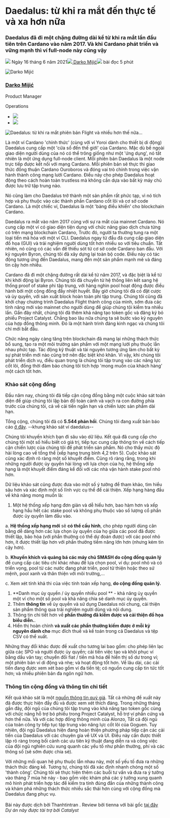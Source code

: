 # Daedalus: từ khi ra mắt đến thực tế và xa hơn nữa

### **Daedalus đã đi một chặng đường dài kể từ khi ra mắt lần đầu tiên trên Cardano vào năm 2017. Và khi Cardano phát triển và vững mạnh thì ví full-node này cũng vậy**

![](img/2021-06-16-daedalus-from-launch-to-flight-and-beyond.002.png) Ngày 16 tháng 6 năm 2021![](img/2021-06-16-daedalus-from-launch-to-flight-and-beyond.002.png)[ Darko Mijić](tmp//en/blog/authors/darko-mijic/page-1/)![](img/2021-06-16-daedalus-from-launch-to-flight-and-beyond.003.png) bài đọc 5 phút

![Darko Mijić](img/2021-06-16-daedalus-from-launch-to-flight-and-beyond.004.png)[](tmp//en/blog/authors/darko-mijic/page-1/)

### [**Darko Mijić**](tmp//en/blog/authors/darko-mijic/page-1/)

Product Manager

Operations

- ![](img/2021-06-16-daedalus-from-launch-to-flight-and-beyond.005.png)[](https://hr.linkedin.com/in/darkomijic "LinkedIn")
- ![](img/2021-06-16-daedalus-from-launch-to-flight-and-beyond.006.png)[](http://twitter.com/darkomijic "Twitter")

![Daedalus: từ khi ra mắt phiên bản Flight và nhiều hơn thế nữa...](img/2021-06-16-daedalus-from-launch-to-flight-and-beyond.007.jpeg)

Là một ví Cardano 'chính thức' (cùng với ví Yoroi dành cho thiết bị di động) Daedalus cung cấp một 'cửa sổ đến thế giới' của Cardano. Mặc dù bề ngoài giao diện người dùng của nó có thể trông giống như một 'ứng dụng', nó tất nhiên là một ứng dụng full-node client. Mỗi phiên bản Daedalus là một node trực tiếp được kết nối với mạng Cardano. Mỗi phiên bản sẽ thực thi giao thức đồng thuận Cardano Ouroboros và đóng vai trò chính trong việc vận hành thành công mạng lưới Cardano. Điều này cho phép Daedalus hoạt động theo cách hoàn toàn trustless mà không cần dựa vào bất kỳ máy chủ được lưu trữ tập trung nào.

Nó cũng làm cho Daedalus trở thành một sản phẩm rất phức tạp, vì nó tích hợp và phụ thuộc vào các thành phần Cardano cốt lõi và cơ sở code Cardano. Là một chiếc ví, Daedalus là một 'bảng điều khiển' cho blockchain Cardano.

Daedalus ra mắt vào năm 2017 củng với sự ra mắt của mainnet Cardano. Nó cung cấp một ví có giao diện tiện dụng với chức năng giao dịch chưa từng có trên mạng blockchain Cardano, Trước đó, người ta thường tung ra một loại tiền mã hóa với một ví CLI. Daedalus ngay từ đầu đã cung cấp giao diện đồ họa (GUI) và trải nghiệm người dùng tốt hơn nhiều so với tiêu chuẩn. Tất nhiên, nó cũng có các vấn đề thiếu sót từ cơ sở code Cardano ban đầu. Với kỷ nguyên Byron, chúng tôi đã xây dựng lại toàn bộ code. Điều này có tác động tương ứng đến Daedalus, mang đến một sản phẩm mạnh mẽ và đáng tin cậy hơn nhiều.

Cardano đã đi một chặng đường rất dài kể từ năm 2017, và đặc biệt là kể từ khi khởi động lại Byron. Chúng tôi đã chuyển từ hệ thống liên kết sang hệ thống proof of stake phi tập trung, với hàng nghìn pool hoạt động được điều hành bởi một cộng đồng đầy nhiệt huyết. Bây giờ chúng tôi đã có đặt cược và ủy quyền, với sản xuất block hoàn toàn phi tập trung. Chúng tôi cũng đã khởi chạy chương trình Daedalus Flight thành công của mình, sớm đưa các tính năng mới vào mainnet cho người dùng để giúp chúng tôi kiểm tra nhiều lần. Gần đây nhất, chúng tôi đã thêm khả năng tạo token gốc và đăng ký bỏ phiếu Project Catalyst. Chẳng bao lâu nữa chúng ta sẽ bước vào kỷ nguyên của hợp đồng thông minh. Đó là một hành trình đáng kinh ngạc và chúng tôi chỉ mới bắt đầu.

Chức năng ngày càng tăng trên blockchain đã mang lại những thách thức bổ sung, tạo ra một môi trường sản phẩm với một mạng lưới phụ thuộc lẫn nhau phức tạp. Tác động kỹ thuật và tài nguyên tương ứng làm cho bất kỳ sự phát triển mới nào cũng trở nên đặc biệt khó khăn. Vì vậy, khi chúng tôi phát triển dịch vụ, điều quan trọng là chúng tôi tập trung vào các năng lực cốt lõi, đồng thời đảm bảo chúng tôi tích hợp 'mong muốn của khách hàng' một cách tốt hơn.

### **Khảo sát cộng đồng**

Đầu năm nay, chúng tôi đã tiếp cận cộng đồng bằng một cuộc khảo sát toàn diện để giúp chúng tôi lập bản đồ toàn cảnh và vạch ra con đường phía trước của chúng tôi, cả về cải tiến ngắn hạn và chiến lược sản phẩm dài hạn.

Tổng cộng, chúng tôi đã có **5.544 phản hồi**. Chúng tôi đang xuất bản báo cáo [ở đây](https://input-output.typeform.com/report/FXTY6788/kxOCO8QzSYLDbktt). --khung khảo sát ví daedalus--

Chúng tôi khuyến khích bạn đi sâu vào dữ liệu. Kết quả đã cung cấp cho chúng tôi một số hiểu biết có giá trị, tiếp tục cung cấp thông tin về cách tiếp cận chiến lược của chúng tôi để phát triển sản phẩm. Nó cho thấy mức độ hài lòng cao về tổng thể (xếp hạng trung bình 4,2 trên 5). Cuộc khảo sát cũng xác định rõ ràng một số khuyết điểm. Cũng rõ ràng rằng, trong khi những người được ủy quyền hài lòng với lựa chọn của họ, hệ thống xếp hạng là một khuyết điểm đáng kể đối với các nhà vận hành stake pool nhỏ hơn.

Dữ liệu khảo sát cũng được đưa vào một số ý tưởng để tham khảo, tìm hiểu sâu hơn và xác định một số lĩnh vực cụ thể để cải thiện. Xếp hạng hàng đầu về khả năng mong muốn là:

1. Một hệ thống xếp hạng đơn giản và dễ hiểu hơn, bao hàm hơn và xếp hạng hầu hết các stake pool và không phụ thuộc vào số lượng cổ phần được ủy quyền làm đầu vào.

a. **Hệ thống xếp hạng mới** sẽ **có thể cấu hình**, cho phép người dùng cân bằng dễ dàng hơn các lựa chọn ủy quyền của họ giữa các pool đã được thiết lập, bão hòa (với phần thưởng có thể dự đoán được) với các pool nhỏ hơn, ít được thiết lập hơn với phần thưởng tiềm năng lớn hơn (nhưng kém tin cậy hơn).

b. **Khuyến khích và quảng bá các máy chủ SMASH do cộng đồng quản lý** để cung cấp các tiêu chí khác nhau để lựa chọn pool, ví dụ: pool nhỏ và có triển vọng, pool từ các nước đang phát triển, pool từ thiện hoặc theo sứ mệnh, pool xanh và thân thiện với môi trường,…

c. Xem xét tính khả thi của việc tính toán xếp hạng, **do cộng đồng quản lý.**

1. **Danh mục ủy quyền / ủy quyền nhiều pool ** - khả năng ủy quyền một ví cho một số pool và khả năng chia sẻ danh mục ủy quyền.
2. Thêm **thông tin** về ủy quyền và sử dụng Daedalus nói chung, cải thiện sản phẩm thông qua trải nghiệm người dùng và nội dung.
3. Thông tin chi tiết hơn về **phần thưởng đã kiếm được và cải thiện đồ họa biểu diễn.**.
4. Hiển thị hoàn chỉnh **và xuất các phần thưởng kiếm được ở mỗi kỷ nguyên dành cho** mục đích thuế và kế toán trong cả Daedalus và tệp CSV có thể xuất.

Những thay đổi khác được đề xuất cho tương lai bao gồm: cho phép liên lạc giữa các SPO và người được ủy quyền; cải tiến việc tạo và khôi phục ví bằng dấu vân tay; chuyển đổi fiat / tiền mã hóa để hiển thị số dư trong ví; một phiên bản ví di động và nhẹ; và hoạt động tốt hơn. Về lâu dài, các cải tiến đang được xem xét bao gồm ví đa tiền tệ; có nguồn cung cấp tin tức tốt hơn; và nhiều phiên bản đa ngôn ngữ hơn.

### **Thông tin cộng đồng và thông tin chi tiết**

Kết quả khảo sát là một [nguồn thông tin quý giá](https://ucarecdn.com/1fda65be-63cb-42a9-b98b-1cee01b314b5/execsummaryspos.pdf). Tất cả những đề xuất này đã được thực hiện đầy đủ và được xem xét thích đáng. Trong những tháng gần đây, đội ngũ của chúng tôi tập trung vào khả năng tạo token gốc cùng với chức năng hỗ trợ bỏ phiếu trong Project Catalyst, hỗ trợ ví phần cứng và hơn thế nữa. Và với các hợp đồng thông minh của Alonzo, Tất cả đội ngũ của toàn công ty tiếp tục tập trung vào năng lực cốt lõi của Goguen. Tuy nhiên, đội ngũ Daedalus hiện đang hoàn thiện phương pháp tiếp cận các cải tiến của Daedalus với các chuyên gia về UX và UI. Điều này cần được thiết lập rõ ràng trong bối cảnh các ưu tiên kỹ thuật đang diễn ra và công việc của đội ngũ nghiên cứu xung quanh các yếu tố như phần thưởng, phí và các thông số (sẽ sớm được chia sẻ).

Với những mối quan hệ phụ thuộc lẫn nhau này, một số yếu tố đưa ra những thách thức đáng kể. Tương tự, chúng tôi đã xác định nhanh chóng một số 'thành công’. Chúng tôi sẽ thực hiện thêm các buổi tư vấn và đưa ra ý tưởng vào tháng 7 mùa hè này - bao gồm việc khám phá các ý tưởng xung quanh mô hình phát triển hợp tác để kiểm tra tính đúng đắn của những thành công và khám phá những thách thức nhiều sắc thái hơn cùng với cộng đồng mà Daedalus đang phục vụ.<br><br>Bài này được dịch bởi Thanhtintran . Review bởi tienna <a>với bài gốc [tại đây](https://iohk.io/en/blog/posts/2021/06/16/daedalus-from-launch-to-flight-and-beyond/)</a><br><em>Dự án này được tài trợ bởi Catalyst</em>
